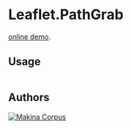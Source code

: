Leaflet.PathGrab
================

[online demo](http://makinacorpus.github.io/Leaflet.PathGrab/).


Usage
-----

```javascript

```

Authors
-------

[![Makina Corpus](http://depot.makina-corpus.org/public/logo.gif)](http://makinacorpus.com)
